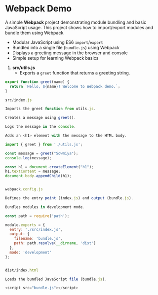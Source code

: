 # Webpack Demo

A simple **Webpack** project demonstrating module bundling and basic JavaScript usage. This project shows how to import/export modules and bundle them using Webpack.


- Modular JavaScript using ES6 `import`/`export`
- Bundled into a single file (`bundle.js`) using Webpack
- Displays a greeting message in the browser and console
- Simple setup for learning Webpack basics


1. **src/utils.js**  
   - Exports a `greet` function that returns a greeting string.

```javascript
export function greet(name) {
  return `Hello, ${name}! Welcome to Webpack demo.`;
}

src/index.js

Imports the greet function from utils.js.

Creates a message using greet().

Logs the message in the console.

Adds an <h1> element with the message to the HTML body.

import { greet } from './utils.js';

const message = greet("Sowmiya");
console.log(message);

const h1 = document.createElement("h1");
h1.textContent = message;
document.body.appendChild(h1);


webpack.config.js

Defines the entry point (index.js) and output (bundle.js).

Bundles modules in development mode.

const path = require('path');

module.exports = {
  entry: './src/index.js',
  output: {
    filename: 'bundle.js',
    path: path.resolve(__dirname, 'dist')
  },
  mode: 'development'
};


dist/index.html

Loads the bundled JavaScript file (bundle.js).

<script src="bundle.js"></script>

